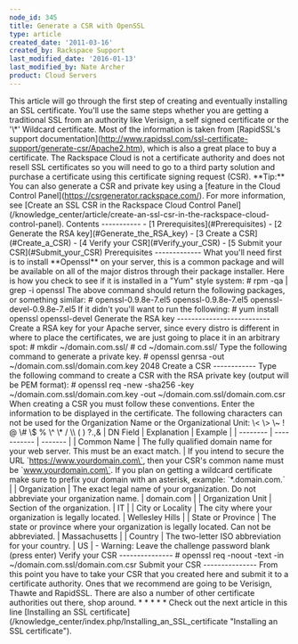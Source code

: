 ```yaml
---
node_id: 345
title: Generate a CSR with OpenSSL
type: article
created_date: '2011-03-16'
created_by: Rackspace Support
last_modified_date: '2016-01-13'
last_modified_by: Nate Archer
product: Cloud Servers
---
```


This article will go through the first step of creating and eventually
installing an SSL certificate. You'll use the same steps whether you are
getting a traditional SSL from an authority like Verisign, a self signed
certificate or the '\\\*' Wildcard certificate. Most of the information
is taken from \[RapidSSL's support
documentation\](http://www.rapidssl.com/ssl-certificate-support/generate-csr/Apache2.htm),
which is also a great place to buy a certificate. The Rackspace Cloud is
not a certificate authority and does not resell SSL certificates so you
will need to go to a third party solution and purchase a certificate
using this certificate signing request (CSR). \*\*Tip:\*\* You can also
generate a CSR and private key using a \[feature in the Cloud Control
Panel\](https://csrgenerator.rackspace.com/). For more information, see
\[Create an SSL CSR in the Rackspace Cloud Control
Panel\](/knowledge\_center/article/create-an-ssl-csr-in-the-rackspace-cloud-control-panel).
Contents ----------- - \[1 Prerequisites\](\#Prerequisites) - \[2
Generate the RSA key\](\#Generate\_the\_RSA\_key) - \[3 Create a
CSR\](\#Create\_a\_CSR) - \[4 Verify your CSR\](\#Verify\_your\_CSR) -
\[5 Submit your CSR\](\#Submit\_your\_CSR) Prerequisites -------------
What you'll need first is to install \*\*Openssl\*\* on your server,
this is a common package and will be available on all of the major
distros through their package installer. Here is how you check to see if
it is installed in a "Yum" style system: \# rpm -qa | grep -i openssl
The above command should return the following packages, or something
similar: \# openssl-0.9.8e-7.el5 openssl-0.9.8e-7.el5
openssl-devel-0.9.8e-7.el5 If it didn't you'll want to run the
following: \# yum install openssl openssl-devel Generate the RSA key
-------------------------- Create a RSA key for your Apache server,
since every distro is different in where to place the certificates, we
are just going to place it in an arbitrary spot: \# mkdir
\~/domain.com.ssl/ \# cd \~/domain.com.ssl/ Type the following command
to generate a private key. \# openssl genrsa -out
\~/domain.com.ssl/domain.com.key 2048 Create a CSR ------------ Type the
following command to create a CSR with the RSA private key (output will
be PEM format): \# openssl req -new -sha256 -key
\~/domain.com.ssl/domain.com.key -out \~/domain.com.ssl/domain.com.csr
When creating a CSR you must follow these conventions. Enter the
information to be displayed in the certificate. The following characters
can not be used for the Organization Name or the Organizational Unit:
\\&lt; \\&gt; \\\~ ! @ \\\# \\\$ % \\\^ \\\* / \\\\ ( ) ?.,& | DN Field
| Explanation | Example | | -------- | ----------- | ------- | | Common
Name | The fully qualified domain name for your web server. This must be
an exact match. | If you intend to secure the URL
\`https://www.yourdomain.com\`, then your CSR's common name must be
\`www.yourdomain.com\`. If you plan on getting a wildcard certificate
make sure to prefix your domain with an asterisk, example:
\`\*.domain.com.\` | | Organization | The exact legal name of your
organization. Do not abbreviate your organization name. | domain.com | |
Organization Unit | Section of the organization. | IT | | City or
Locality | The city where your organization is legally located. |
Wellesley Hills | | State or Province | The state or province where your
organization is legally located. Can not be abbreviated. | Massachusetts
| | Country | The two-letter ISO abbreviation for your country. | US | -
Warning: Leave the challenge password blank (press enter) Verify your
CSR --------------- \# openssl req -noout -text -in
\~/domain.com.ssl/domain.com.csr Submit your CSR --------------- From
this point you have to take your CSR that you created here and submit it
to a certificate authority. Ones that we recommend are going to be
Verisign, Thawte and RapidSSL. There are also a number of other
certificate authorities out there, shop around. \* \* \* \* \* Check out
the next article in this line \[Installing an SSL
certificate\](/knowledge\_center/index.php/Installing\_an\_SSL\_certificate
"Installing an SSL certificate").

